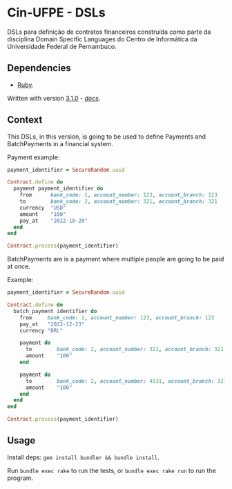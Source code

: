 # Cin-UFPE - DSLs

DSLs para definição de contratos financeiros construída como parte da disciplina Domain Specific Languages do Centro de Informática da Universidade Federal de Pernambuco.

## Dependencies

* [Ruby](https://www.ruby-lang.org/en/).  

Written with version [3.1.0](https://www.ruby-lang.org/en/news/2021/12/25/ruby-3-1-0-released/) - *[docs](https://docs.ruby-lang.org/en/3.1.0/)*.

## Context

This DSLs, in this version, is going to be used to define Payments and BatchPayments in a financial system.

Payment example:

```ruby
payment_identifier = SecureRandom.uuid

Contract.define do
  payment payment_identifier do
    from      bank_code: 1, account_number: 123, account_branch: 123
    to        bank_code: 2, account_number: 321, account_branch: 321
    currency  "USD"
    amount    "100"
    pay_at    "2022-10-20"
  end
end

Contract.process(payment_identifier)
```

BatchPayments are is a payment where multiple people are going to be paid at once.

Example:

```ruby
payment_identifier = SecureRandom.uuid

Contract.define do
  batch_payment identifier do
    from     bank_code: 1, account_number: 123, account_branch: 123
    pay_at   "2022-12-23"
    currency "BRL"

    payment do
      to        bank_code: 2, account_number: 321, account_branch: 321
      amount    "100"
    end

    payment do
      to        bank_code: 2, account_number: 4531, account_branch: 321
      amount    "100"
    end
  end
end

Contract.process(payment_identifier)
```


## Usage

Install deps: `gem install bundler && bundle install`.

Run `bundle exec rake` to run the tests, or `bundle exec rake run` to run the program.

